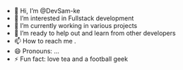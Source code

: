 - 👋 Hi, I’m @DevSam-ke
- 👀 I’m interested in Fullstack development 
- 🌱 I’m currently working in various projects
- 💞️ I’m ready to help out and learn from other developers
- 📫 How to reach me .
- 😄 Pronouns: ...
- ⚡ Fun fact: love tea and a football geek

<!---
DevSam-ke/DevSam-ke is a ✨ special ✨ repository because its `README.md` (this file) appears on your GitHub profile.
You can click the Preview link to take a look at your changes.
--->
